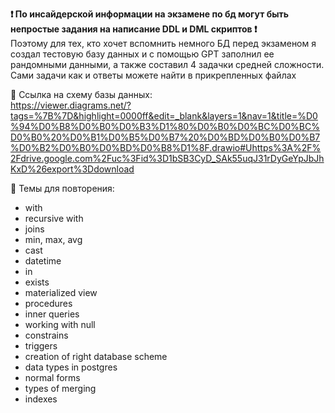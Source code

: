 **❗️ По инсайдерской информации на экзамене по бд могут быть непростые задания на написание DDL и DML скриптов ❗️**  
Поэтому для тех, кто хочет вспомнить немного БД перед экзаменом я создал тестовую базу данных и с помощью GPT заполнил ее рандомными данными, а также составил 4 задачки средней сложности.  
Сами задачи как и ответы можете найти в прикрепленных файлах

📍 Ссылка на схему базы данных:  
https://viewer.diagrams.net/?tags=%7B%7D&highlight=0000ff&edit=_blank&layers=1&nav=1&title=%D0%94%D0%B8%D0%B0%D0%B3%D1%80%D0%B0%D0%BC%D0%BC%D0%B0%20%D0%B1%D0%B5%D0%B7%20%D0%BD%D0%B0%D0%B7%D0%B2%D0%B0%D0%BD%D0%B8%D1%8F.drawio#Uhttps%3A%2F%2Fdrive.google.com%2Fuc%3Fid%3D1bSB3CyD_SAk55uqJ31rDyGeYpJbJhKxD%26export%3Ddownload

📍 Темы для повторения:
 * with 
 * recursive with 
 * joins 
 * min, max, avg 
 * cast 
 * datetime 
 * in 
 * exists
 * materialized view 
 * procedures 
 * inner queries 
 * working with null 
 * constrains 
 * triggers 
 * creation of right database scheme 
 * data types in postgres
 * normal forms
 * types of merging
 * indexes